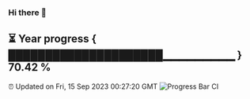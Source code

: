 ### Hi there 👋
⏳ Year progress { █████████████████████▁▁▁▁▁▁▁▁▁ } 70.42 %
---
⏰ Updated on Fri, 15 Sep 2023 00:27:20 GMT
![Progress Bar CI](https://github.com/Moyi321/Moyi321/workflows/Progress%20Bar%20CI/badge.svg)
